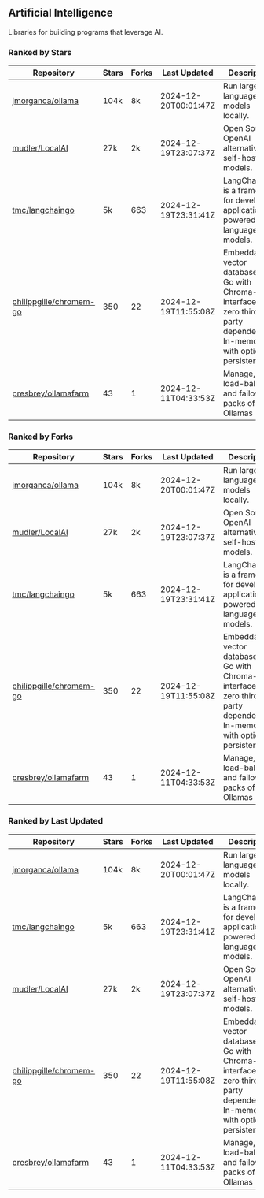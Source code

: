 ## Artificial Intelligence

Libraries for building programs that leverage AI.

### Ranked by Stars

| Repository | Stars | Forks | Last Updated | Description | 
|------------|-------|-------|--------------|-------------|
| [jmorganca/ollama](https://github.com/jmorganca/ollama) | 104k | 8k | 2024-12-20T00:01:47Z |  Run large language models locally. |
| [mudler/LocalAI](https://github.com/mudler/LocalAI) | 27k | 2k | 2024-12-19T23:07:37Z |  Open Source OpenAI alternative, self-host AI models. |
| [tmc/langchaingo](https://github.com/tmc/langchaingo) | 5k | 663 | 2024-12-19T23:31:41Z |  LangChainGo is a framework for developing applications powered by language models. |
| [philippgille/chromem-go](https://github.com/philippgille/chromem-go) | 350 | 22 | 2024-12-19T11:55:08Z |  Embeddable vector database for Go with Chroma-like interface and zero third-party dependencies. In-memory with optional persistence. |
| [presbrey/ollamafarm](https://github.com/presbrey/ollamafarm) | 43 | 1 | 2024-12-11T04:33:53Z |  Manage, load-balance, and failover packs of Ollamas |

### Ranked by Forks

| Repository | Stars | Forks | Last Updated | Description | 
|------------|-------|-------|--------------|-------------|
| [jmorganca/ollama](https://github.com/jmorganca/ollama) | 104k | 8k | 2024-12-20T00:01:47Z |  Run large language models locally. |
| [mudler/LocalAI](https://github.com/mudler/LocalAI) | 27k | 2k | 2024-12-19T23:07:37Z |  Open Source OpenAI alternative, self-host AI models. |
| [tmc/langchaingo](https://github.com/tmc/langchaingo) | 5k | 663 | 2024-12-19T23:31:41Z |  LangChainGo is a framework for developing applications powered by language models. |
| [philippgille/chromem-go](https://github.com/philippgille/chromem-go) | 350 | 22 | 2024-12-19T11:55:08Z |  Embeddable vector database for Go with Chroma-like interface and zero third-party dependencies. In-memory with optional persistence. |
| [presbrey/ollamafarm](https://github.com/presbrey/ollamafarm) | 43 | 1 | 2024-12-11T04:33:53Z |  Manage, load-balance, and failover packs of Ollamas |

### Ranked by Last Updated

| Repository | Stars | Forks | Last Updated | Description | 
|------------|-------|-------|--------------|-------------|
| [jmorganca/ollama](https://github.com/jmorganca/ollama) | 104k | 8k | 2024-12-20T00:01:47Z |  Run large language models locally. |
| [tmc/langchaingo](https://github.com/tmc/langchaingo) | 5k | 663 | 2024-12-19T23:31:41Z |  LangChainGo is a framework for developing applications powered by language models. |
| [mudler/LocalAI](https://github.com/mudler/LocalAI) | 27k | 2k | 2024-12-19T23:07:37Z |  Open Source OpenAI alternative, self-host AI models. |
| [philippgille/chromem-go](https://github.com/philippgille/chromem-go) | 350 | 22 | 2024-12-19T11:55:08Z |  Embeddable vector database for Go with Chroma-like interface and zero third-party dependencies. In-memory with optional persistence. |
| [presbrey/ollamafarm](https://github.com/presbrey/ollamafarm) | 43 | 1 | 2024-12-11T04:33:53Z |  Manage, load-balance, and failover packs of Ollamas |

